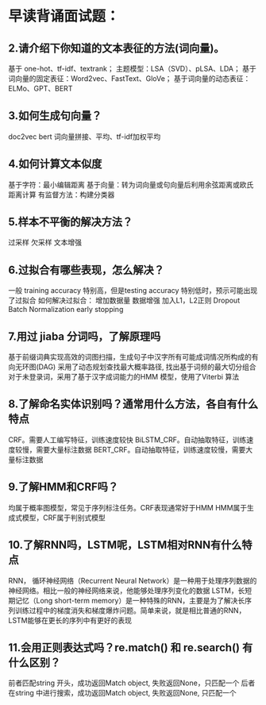 

# 早读背诵面试题：

## 2.请介绍下你知道的文本表征的方法(词向量)。

基于 one-hot、tf-idf、textrank；
主题模型：LSA（SVD）、pLSA、LDA；
基于词向量的固定表征：Word2vec、FastText、GloVe；
基于词向量的动态表征：ELMo、GPT、BERT



## 3.如何生成句向量？

doc2vec
bert
词向量拼接、平均、tf-idf加权平均



## 4.如何计算文本似度

基于字符：最小编辑距离
基于向量：转为词向量或句向量后利用余弦距离或欧氏距离计算
有监督方法：构建分类器



## 5.样本不平衡的解决方法？

过采样
欠采样
文本增强



## 6.过拟合有哪些表现，怎么解决？

一般 training accuracy 特别高，但是testing accuracy 特别低时，预示可能出现了过拟合
如何解决过拟合：
增加数据量
数据增强
加入L1，L2正则
Dropout
Batch Normalization
early stopping



## 7.用过 jiaba 分词吗，了解原理吗

基于前缀词典实现高效的词图扫描，生成句子中汉字所有可能成词情况所构成的有向无环图(DAG)
采用了动态规划查找最大概率路径, 找出基于词频的最大切分组合
对于未登录词，采用了基于汉字成词能力的HMM 模型，使用了Viterbi 算法



## 8.了解命名实体识别吗？通常用什么方法，各自有什么特点

CRF。需要人工编写特征，训练速度较快
BiLSTM_CRF。自动抽取特征，训练速度较慢，需要大量标注数据
BERT_CRF。自动抽取特征，训练速度较慢，需要大量标注数据



## 9.了解HMM和CRF吗？

均属于概率图模型，常见于序列标注任务。CRF表现通常好于HMM
HMM属于生成式模型，CRF属于判别式模型



## 10.了解RNN吗，LSTM呢，LSTM相对RNN有什么特点

RNN， 循环神经网络（Recurrent Neural Network）是一种用于处理序列数据的神经网络。相比一般的神经网络来说，他能够处理序列变化的数据
LSTM，长短期记忆（Long short-term memory）是一种特殊的RNN，主要是为了解决长序列训练过程中的梯度消失和梯度爆炸问题。简单来说，就是相比普通的RNN，LSTM能够在更长的序列中有更好的表现



## 11.会用正则表达式吗？re.match() 和 re.search() 有什么区别？

前者匹配string 开头，成功返回Match object, 失败返回None，只匹配一个
后者在string 中进行搜索，成功返回Match object, 失败返回None, 只匹配一个